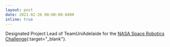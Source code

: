 ```yaml
---
layout: post
date: 2021-02-26 00:00:00-0400
inline: true
---
```


Designated Project Lead of TeamUniAdelaide for the [NASA Space Robotics Challenge](http://www.spaceroboticschallenge.com/){:target="_blank"}.
